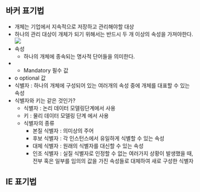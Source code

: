 ## 바커 표기법
- 개체는 기업에서 지속적으로 저장하고 관리해야할 대상
- 하나의 관리 대상이 개체가 되기 위해서는 반드시 두 개 이상의 속성을 가져야한다.
![](https://i.imgur.com/DkIbCdH.png)
- 속성
	- 하나의 개체에 종속되는 명사적 단어들을 의미한다.
- * Mandatory 필수 값
- o optional 값
- 식별자 : 하나의 개체에 구성되어 있는 여러개의 속성 중에 개체를 대표할 수 있는 속성
- 식별자와 키는 같은 것인가?
	- 식별자 : 논리 데이터 모델링단계에서 사용
	- 키 : 물리 데이터 모델링 단계 에서 사용
	- 식별자의 종류
		- 본질 식별자 : 의미상의 주어 
		- 후보 식별자 : 각 인스턴스에서 유일하게 식별할 수 있는 속성
		- 대체 식별자 : 원래의 식별자를 대신할 수 있는 속성
		- 인조 식별자 : 실질 식별자로 인정할 수 없는 여러가지 상황이 발생했을 때, 전부 혹은 일부를 임의의 값을 가진 속성들로 대체하여 새로 구성한 식별자




## IE 표기법
